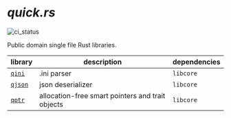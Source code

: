 # _quick.rs_

![ci_status](https://github.com/rjsberry/quick.rs/actions/workflows/ci.yml/badge.svg)

Public domain single file Rust libraries.

| library   | description                                      | dependencies |
|-----------|--------------------------------------------------|--------------|
| [`qini`]  | .ini parser                                      | `libcore`    |
| [`qjson`] | json deserializer                                | `libcore`    |
| [`qptr`]  | allocation-free smart pointers and trait objects | `libcore`    |

[`qini`]: qini/qini.rs
[`qjson`]: qjson/qjson.rs
[`qptr`]: qptr/qptr.rs
